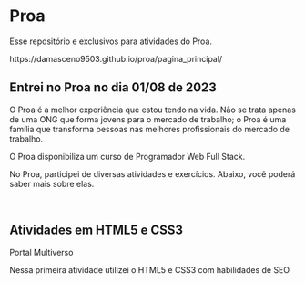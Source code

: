 # Proa
<p>Esse repositório e exclusivos para atividades do Proa.</p>
https://damasceno9503.github.io/proa/pagina_principal/
<br>

## Entrei no Proa no dia 01/08 de 2023 <br>
<p>O Proa é a melhor experiência que estou tendo na vida. Não se trata apenas de uma ONG que forma jovens para o mercado de trabalho; o Proa é uma família que transforma pessoas nas melhores profissionais do mercado de trabalho.
<p>O Proa disponibiliza um curso de Programador Web Full Stack.</p>
<p>No Proa, participei de diversas atividades e exercícios. Abaixo, você poderá saber mais sobre elas.</p>
<br>

## Atividades em HTML5 e CSS3 <br>
<p>Portal Multiverso</p>
<p>Nessa primeira atividade utilizei o HTML5 e CSS3 com habilidades de SEO</p>
<p></p>
